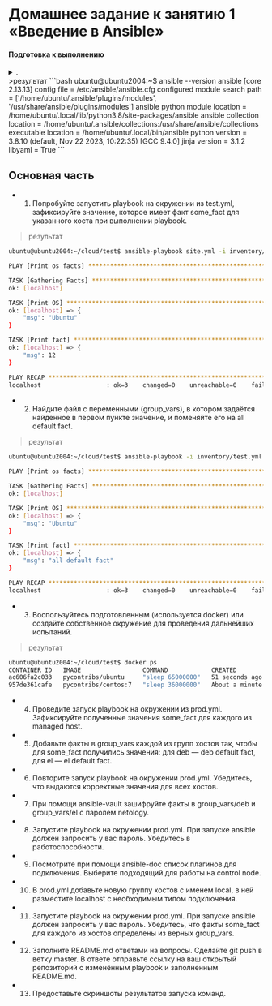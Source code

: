# Домашнее задание к занятию 1 «Введение в Ansible»

#### Подготовка к выполнению
<details><summary>.</summary>

1. Установите ansible версии 2.10 или выше.
2. Создайте свой собственный публичный репозиторий на github с произвольным именем.
3. Скачайте [playbook](./playbook/) из репозитория с домашним заданием и перенесите его в свой репозиторий.

</details>  
>результат 
```bash
ubuntu@ubuntu2004:~$ ansible --version
ansible [core 2.13.13]
  config file = /etc/ansible/ansible.cfg
  configured module search path = ['/home/ubuntu/.ansible/plugins/modules', '/usr/share/ansible/plugins/modules']
  ansible python module location = /home/ubuntu/.local/lib/python3.8/site-packages/ansible
  ansible collection location = /home/ubuntu/.ansible/collections:/usr/share/ansible/collections
  executable location = /home/ubuntu/.local/bin/ansible
  python version = 3.8.10 (default, Nov 22 2023, 10:22:35) [GCC 9.4.0]
  jinja version = 3.1.2
  libyaml = True
```

## Основная часть

* 1. Попробуйте запустить playbook на окружении из test.yml,
 зафиксируйте значение, которое имеет факт some_fact для указанного хоста при выполнении playbook.
>результат 
```bash
ubuntu@ubuntu2004:~/cloud/test$ ansible-playbook site.yml -i inventory/test.yml

PLAY [Print os facts] ************************************************************************************************************************************

TASK [Gathering Facts] ***********************************************************************************************************************************
ok: [localhost]

TASK [Print OS] ******************************************************************************************************************************************
ok: [localhost] => {
    "msg": "Ubuntu"
}

TASK [Print fact] ****************************************************************************************************************************************
ok: [localhost] => {
    "msg": 12
}

PLAY RECAP ***********************************************************************************************************************************************
localhost                  : ok=3    changed=0    unreachable=0    failed=0    skipped=0    rescued=0    ignored=0  
```

* 2. Найдите файл с переменными (group_vars), в котором задаётся найденное в первом пункте значение, и поменяйте его на all default fact.

>результат 
```bash
ubuntu@ubuntu2004:~/cloud/test$ ansible-playbook -i inventory/test.yml site.yml

PLAY [Print os facts] ********************************************************************************************************************************************************************************

TASK [Gathering Facts] *******************************************************************************************************************************************************************************
ok: [localhost]

TASK [Print OS] **************************************************************************************************************************************************************************************
ok: [localhost] => {
    "msg": "Ubuntu"
}

TASK [Print fact] ************************************************************************************************************************************************************************************
ok: [localhost] => {
    "msg": "all default fact"
}

PLAY RECAP *******************************************************************************************************************************************************************************************
localhost                  : ok=3    changed=0    unreachable=0    failed=0    skipped=0    rescued=0    ignored=0   
```

* 3. Воспользуйтесь подготовленным (используется docker) или создайте собственное окружение для проведения дальнейших испытаний.
>результат 
```bash
ubuntu@ubuntu2004:~/cloud/test$ docker ps
CONTAINER ID   IMAGE                 COMMAND            CREATED              STATUS              PORTS     NAMES
ac606fa2c033   pycontribs/ubuntu     "sleep 65000000"   51 seconds ago       Up 50 seconds                 ubuntu
957de361cafe   pycontribs/centos:7   "sleep 36000000"   About a minute ago   Up About a minute             centos7
```

* 4. Проведите запуск playbook на окружении из prod.yml. Зафиксируйте полученные значения some_fact для каждого из managed host.


 
* 5. Добавьте факты в group_vars каждой из групп хостов так, чтобы для some_fact получились значения: для deb — deb default fact, для el — el default fact.


* 6. Повторите запуск playbook на окружении prod.yml. Убедитесь, что выдаются корректные значения для всех хостов.



* 7. При помощи ansible-vault зашифруйте факты в group_vars/deb и group_vars/el с паролем netology.



* 8. Запустите playbook на окружении prod.yml. При запуске ansible должен запросить у вас пароль. Убедитесь в работоспособности.



* 9. Посмотрите при помощи ansible-doc список плагинов для подключения. Выберите подходящий для работы на control node.



* 10. В prod.yml добавьте новую группу хостов с именем local, в ней разместите localhost с необходимым типом подключения.
 

* 11. Запустите playbook на окружении prod.yml. При запуске ansible должен запросить у вас пароль. 
Убедитесь, что факты some_fact для каждого из хостов определены из верных group_vars.


 
* 12. Заполните README.md ответами на вопросы. Сделайте git push в ветку master. В ответе отправьте ссылку на ваш открытый репозиторий с изменённым playbook и заполненным README.md.



* 13. Предоставьте скриншоты результатов запуска команд.